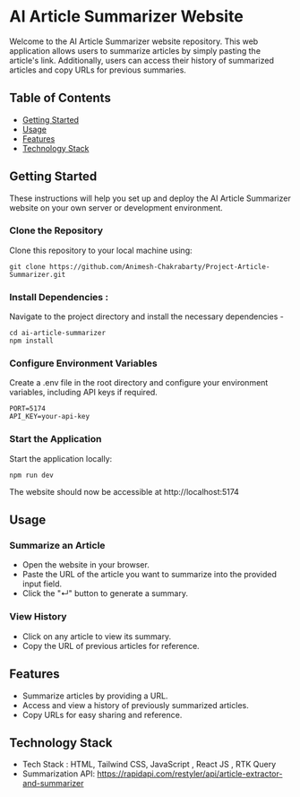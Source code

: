 # AI Article Summarizer Website

Welcome to the AI Article Summarizer website repository. This web application allows users to summarize articles by simply pasting the article's link. Additionally, users can access their history of summarized articles and copy URLs for previous summaries.

## Table of Contents

- [Getting Started](https://github.com/Animesh-Chakrabarty/Project-Article-Summarizer#getting-started)
- [Usage](https://github.com/Animesh-Chakrabarty/Project-Article-Summarizer#usage)
- [Features](https://github.com/Animesh-Chakrabarty/Project-Article-Summarizer#features)
- [Technology Stack](https://github.com/Animesh-Chakrabarty/Project-Article-Summarizer#technology-stack)

## Getting Started

These instructions will help you set up and deploy the AI Article Summarizer website on your own server or development environment.

### Clone the Repository
Clone this repository to your local machine using:
```
git clone https://github.com/Animesh-Chakrabarty/Project-Article-Summarizer.git
```
### Install Dependencies :
Navigate to the project directory and install the necessary dependencies -
```
cd ai-article-summarizer
npm install
```

### Configure Environment Variables
Create a .env file in the root directory and configure your environment variables, including API keys if required.
```
PORT=5174
API_KEY=your-api-key
```

### Start the Application
Start the application locally:
```
npm run dev
```

The website should now be accessible at http://localhost:5174

## Usage

### Summarize an Article

- Open the website in your browser.
- Paste the URL of the article you want to summarize into the provided input field.
- Click the "↵" button to generate a summary.

### View History

- Click on any article to view its summary.
- Copy the URL of previous articles for reference.

## Features

- Summarize articles by providing a URL.
- Access and view a history of previously summarized articles.
- Copy URLs for easy sharing and reference.

## Technology Stack

- Tech Stack : HTML, Tailwind CSS, JavaScript , React JS , RTK Query
- Summarization API: https://rapidapi.com/restyler/api/article-extractor-and-summarizer
